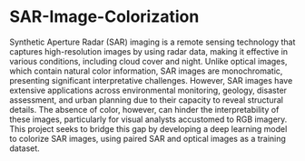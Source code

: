# SAR-Image-Colorization

Synthetic Aperture Radar (SAR) imaging is a remote sensing technology that captures high-resolution images by using radar data, making it effective in various conditions, including cloud cover and night. Unlike optical images, which contain natural color information, SAR images are monochromatic, presenting significant interpretative challenges. However, SAR images have extensive applications across environmental monitoring, geology, disaster assessment, and urban planning due to their capacity to reveal structural details. The absence of color, however, can hinder the interpretability of these images, particularly for visual analysts accustomed to RGB imagery. This project seeks to bridge this gap by developing a deep learning model to colorize SAR images, using paired SAR and optical images as a training dataset. 
